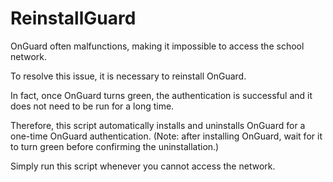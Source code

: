 # ReinstallGuard
OnGuard often malfunctions, making it impossible to access the school network. 

To resolve this issue, it is necessary to reinstall OnGuard. 

In fact, once OnGuard turns green, the authentication is successful and it does not need to be run for a long time. 

Therefore, this script automatically installs and uninstalls OnGuard for a one-time OnGuard authentication. 
(Note: after installing OnGuard, wait for it to turn green before confirming the uninstallation.)

Simply run this script whenever you cannot access the network.
